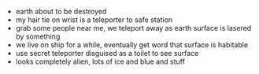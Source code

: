 - earth about to be destroyed
- my hair tie on wrist is a teleporter to safe station
- grab some people near me, we teleport away as earth surface is lasered by something
- we live on ship for a while, eventually get word that surface is habitable
- use secret teleporter disguised as a toilet to see surface
- looks completely alien, lots of ice and blue and stuff
